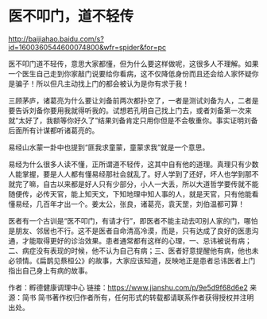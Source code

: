 # 医不叩门，道不轻传

http://baijiahao.baidu.com/s?id=1600360544600074800&wfr=spider&for=pc

医不叩门道不轻传，意思大家都懂，但为什么要这样做呢，这很多人不理解。如果一个医生自己走到你家敲门说要给你看病，这不仅降低身份而且还会给人家怀疑你是骗子！所以但凡主动找上门的都会被认为是你有求于我！

三顾茅庐，诸葛亮为什么要让刘备前两次都扑空了，一者是测试刘备为人，二者是要告诉刘备你要用我就得听我的。试想若孔明自己找上门去，或者刘备第一次来就“太好了，我额等你好久了”结果刘备肯定只用你但是不会敬重你。事实证明刘备后面所有计谋都听诸葛亮的。

易经山水蒙一卦中也提到“匪我求童蒙，童蒙求我”就是一个意思。

易经为什么很多人读不懂，正所谓道不轻传，这其中自有他的道理。真理只有少数人能掌握，要是人人都有懂易经那社会就乱了。好人学到了还好，坏人也学到那不就完了嘛，自古以来都是好人只有少部分，小人一大丢，所以大道哲学要传就不能随便传，必传天官，能上知天文，下知地理中知人事的人，就是天官，只有他能看懂易经，几百年才出一个。姜太公，张良，诸葛亮，袁天罡，刘伯温都可算！

医者有一个古训是“医不叩门，有请才行”，即医者不能主动去叩别人家的门，哪怕是朋友、邻居也不行。这不是医者自命清高冷漠，而是，只有达成了良好的医患沟通，才能取得更好的诊治效果。患者通常都有这样的心理，一、忌讳被说有病；二、病症没有表现的时候，他不认为自己有病；三、医者好意提醒他有病，他也未必领情。《扁鹊见蔡桓公》的故事，大家应该知道，反映地正是患者忌讳医者上门指出自己身上有病的故事。

作者：孵德健康调理中心
链接：https://www.jianshu.com/p/9e5d9f68d6e2
来源：简书
简书著作权归作者所有，任何形式的转载都请联系作者获得授权并注明出处。
